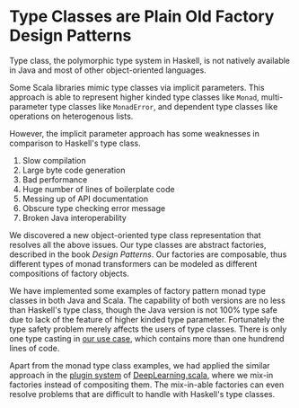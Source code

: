# Type Classes are Plain Old Factory Design Patterns

Type class, the polymorphic type system in Haskell, is not natively available in Java and most of other object-oriented languages.

Some Scala libraries mimic type classes via implicit parameters. This approach is able to represent higher kinded type classes like `Monad`, multi-parameter type classes like `MonadError`, and dependent type classes like operations on heterogenous lists.

However, the implicit parameter approach has some weaknesses in comparison to Haskell's type class.

1. Slow compilation
2. Large byte code generation
3. Bad performance
4. Huge number of lines of boilerplate code
5. Messing up of API documentation
6. Obscure type checking error message
7. Broken Java interoperability

We discovered a new object-oriented type class representation that resolves all the above issues. Our type classes are abstract factories, described in the book *Design Patterns*. Our factories are composable, thus different types of monad transformers can be modeled as different compositions of factory objects.

We have implemented some examples of factory pattern monad type classes in both Java and Scala. The capability of both versions are no less than Haskell's type class, though the Java version is not 100% type safe due to lack of the feature of higher kinded type parameter. Fortunately the type safety problem merely affects the users of type classes. There is only one type casting in [our use case](https://github.com/ThoughtWorksInc/DesignPattern.scala/blob/master/lite/src/test/java/com/thoughtworks/designpattern/lite/TaskTest.java), which contains more than one hundrend lines of code.

Apart from the monad type class examples, we had applied the similar approach in the [plugin system](http://deeplearning.thoughtworks.school/plugins) of [DeepLearning.scala](http://deeplearning.thoughtworks.school), where we mix-in factories instead of compositing them. The mix-in-able factories can even resolve problems that are difficult to handle with Haskell's type classes.

